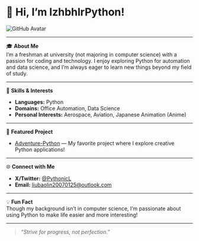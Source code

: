 # 👋 Hi, I’m lzhbhlrPython!

![GitHub Avatar](https://avatars.githubusercontent.com/u/lzhbhlrPython?v=4)

---

🎓 **About Me**  
I’m a freshman at university (not majoring in computer science) with a passion for coding and technology. I enjoy exploring Python for automation and data science, and I’m always eager to learn new things beyond my field of study.

---

🚀 **Skills & Interests**
- **Languages:** Python
- **Domains:** Office Automation, Data Science
- **Personal Interests:** Aerospace, Aviation, Japanese Animation (Anime)

---

🌟 **Featured Project**
- [Adventure-Python](https://github.com/lzhbhlrPython/Adventure-Python) — My favorite project where I explore creative Python applications!

---

🌐 **Connect with Me**
- **X/Twitter:** [@PythonicL](https://x.com/PythonicL)
- **Email:** liubaolin20070125@outlook.com

---

💡 **Fun Fact**  
Though my background isn’t in computer science, I’m passionate about using Python to make life easier and more interesting!

---

> *“Strive for progress, not perfection.”*
